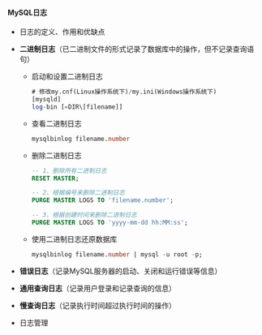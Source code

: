 #### MySQL日志

* 日志的定义、作用和优缺点

* **二进制日志**（已二进制文件的形式记录了数据库中的操作，但不记录查询语句）

  * 启动和设置二进制日志

    ```SQL
    # 修改my.cnf(Linux操作系统下)/my.ini(Windows操作系统下)
    [mysqld]
    log-bin [=DIR\[filename]]
    ```

  * 查看二进制日志

    ```SQL
    mysqlbinlog filename.number
    ```

  * 删除二进制日志

    ```SQL
    -- 1、删除所有二进制日志
    RESET MASTER;
    
    -- 2、根据编号来删除二进制日志
    PURGE MASTER LOGS TO 'filename.number';
    
    -- 3、根据创建时间来删除二进制日志
    PURGE MASTER LOGS TO 'yyyy-mm-dd hh:MM:ss';
    ```

  * 使用二进制日志还原数据库

    ```SQL
    mysqlbinlog filename.number | mysql -u root -p;
    ```

    

* **错误日志**（记录MySQL服务器的启动、关闭和运行错误等信息）

* **通用查询日志**（记录用户登录和记录查询的信息）

* **慢查询日志**（记录执行时间超过执行时间的操作）

* 日志管理

